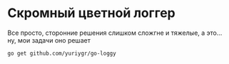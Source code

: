 # Скромный цветной логгер

Все просто, сторонние решения слишком сложгне и тяжелые, а это... ну, мои задачи оно решает

```
go get github.com/yuriygr/go-loggy
```